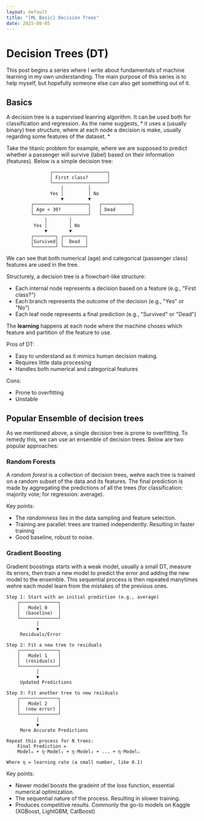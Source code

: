 ```yaml
---
layout: default
title: "[ML Basic] Decision Trees"
date: 2025-08-05
---
```


# Decision Trees (DT)
This post begins a series where I write about fundamentals of machine learning in my own understanding. The main purpose of this series is to help myself, but hopefully someone else can also get something out of it.

## Basics
A decision tree is a supervised leanring algorithm. It can be used both for classification and regression. As the name suggests, * it uses a (usually binary) tree structure, where at each node a decision is make, usually regarding some features of the dataset. * 

Take the titanic problem for example, where we are supposed to predict whether a passenger will survive (label) based on their information (features). Below is a simple decision tree: 

```
                ┌────────────────────┐
                │ First class?       │
                └────────────────────┘
                    │         │
                Yes │         │ No
                    ▼         ▼
         ┌────────────────────┐   ┌───────────┐
         │ Age < 30?          │   │ Dead      │
         └────────────────────┘   └───────────┘
              │        │
          Yes │        │ No
              ▼        ▼
         ┌────────┐ ┌────────┐
         │Survived│ │  Dead  │
         └────────┘ └────────┘
```

We can see that both numerical (age) and categorical (passenger class) features are used in the tree. 


Structurely, a decision tree is a flowchart-like structure: 

- Each internal node represents a decision based on a feature (e.g., "First class?")
- Each branch represents the outcome of the decision (e.g., "Yes" or "No")
- Each leaf node represents a final prediction (e.g., "Survived" or "Dead")

The **learning** happens at each node where the machine choses which feature and partition of the feature to use. 

Pros of DT:
- Easy to understand as it mimics human decision making.
- Requires little data processing
- Handles both numerical and categorical features

Cons:
- Prone to overfitting
- Unstable



## Popular Ensemble of decision trees
As we mentioned above, a single decision tree is prone to overfitting. To remedy this, we can use an ensemble of decision trees. Below are two popular approaches:

### Random Forests

A *random forest* is a collection of decision trees, wehre each tree is trained on a random subset of the data and its features. The final prediction is made by aggregating the predictions of all the trees (for classification: majority vote; for regression: average). 

Key points: 
- The *randomness* lies in the data sampling and feature selection.
- Training are parallel: trees are trained independently. Resulting in faster training
- Good baseline, robust to noise.

### Gradient Boosting

Gradient boostings starts with a weak model, usually a small DT, measure its errors, then train a new model to predict the error and adding the new model to the ensemble. This sequential process is then repeated manytimes wehre each model learn from the mistakes of the previous ones.

```
Step 1: Start with an initial prediction (e.g., average)
    ┌──────────────┐
    │   Model 0    │
    │  (baseline)  │
    └──────────────┘
           │
           ▼
     Residuals/Error

Step 2: Fit a new tree to residuals
    ┌──────────────┐
    │   Model 1    │
    │  (residuals) │
    └──────────────┘
           │
           ▼
     Updated Predictions

Step 3: Fit another tree to new residuals
    ┌──────────────┐
    │   Model 2    │
    │  (new error) │
    └──────────────┘
           │
           ▼
     More Accurate Predictions

Repeat this process for N trees:
    Final Prediction = 
    Model₀ + η·Model₁ + η·Model₂ + ... + η·Modelₙ

Where η = learning rate (a small number, like 0.1)
```


Key points:
- Newer model boosts the gradeint of the loss function, essential numerical optimization.
- The sequential nature of the process. Resulting in slower training.
- Produces competitive results. Commonly the go-to models on Kaggle (XGBoost, LightGBM, CatBoost)




